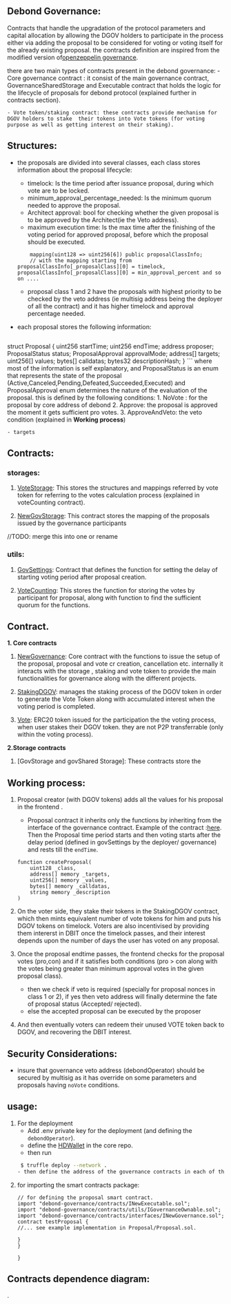 ## Debond Governance:

Contracts that handle the upgradation of the protocol parameters and capital allocation  by allowing the DGOV holders to participate in the process either via adding the proposal to be considered for voting or voting itself for the already existing proposal. the contracts  definition are inspired  from  the modified version of[openzeppelin governance](https://github.com/OpenZeppelin/openzeppelin-contracts/tree/master/contracts/governance).  

there are two main  types of contracts present in the  debond governance:
    - Core governance contract : it consist of the main governance contract, GovernanceSharedStorage and Executable contract that holds the logic for the lifecycle of proposals for debond protocol (explained further in contracts section). 

    - Vote token/staking contract: these contracts provide mechanism for DGOV holders to stake  their tokens into Vote tokens (for voting purpose as well as getting interest on their staking).



## Structures: 

- the proposals are divided into several classes, each class stores information about the proposal lifecycle: 
    - timelock: Is the time period after issuance proposal, during which vote are to be locked. 
    - minimum_approval_percentage_needed: Is the minimum quorum needed to approve the proposal.
    - Architect approval: bool for checking whether the given proposal is to be approved by the Architect(ie the Veto address). 
    - maximum execution time: Is the max time after the finishing of the voting period for approved proposal, before which the proposal should be executed. 
    
    ```solidity
        mapping(uint128 => uint256[6]) public proposalClassInfo;
        // with the mapping starting from  proposalClassInfo[_proposalClass][0] = timelock, proposalClassInfo[_proposalClass][0] = min_approval_percent and so on .... 
    ```
    -  proposal class 1 and 2 have the proposals with highest priority to be checked by the veto address (ie multisig address being the deployer of all the contract) and it has  higher timelock and approval percentage needed. 

- each proposal stores the following information: 
    ```solidity
 struct  Proposal {
        uint256 startTime;
        uint256 endTime;
        address proposer;
        ProposalStatus status;
        ProposalApproval approvalMode;
        address[] targets;
        uint256[] values;
        bytes[] calldatas;
        bytes32 descriptionHash;
    }
    ```
    where most of the information is self explanatory, and ProposalStatus is an enum that represents the state of the proposal (Active,Canceled,Pending,Defeated,Succeeded,Executed) and ProposalApproval enum determines the nature of the evaluation of the proposal. this is defined by the following conditions: 
        1. NoVote : for the proposal by  core address of debond 
        2. Approve: the proposal is approved the moment it gets sufficient pro votes.
        3. ApproveAndVeto: the veto condition (explained in **Working process**)

    - targets 

## Contracts:

### storages: 

1. [VoteStorage](): This stores the structures and mappings referred by  vote token for referring to the votes calculation process (explained in voteCounting contract).

2. [NewGovStorage](): This contract stores the mapping of the proposals issued by the governance participants 

//TODO: merge this into one or rename 
### utils: 
1. [GovSettings](): Contract that defines the function for setting the delay of starting voting period after proposal creation. 

2. [VoteCounting](): This stores the function for storing the votes by participant for proposal, along with function to find the sufficient quorum for the functions.
## Contract.

**1. Core contracts**

1. [NewGovernance](): Core contract with the functions to issue the setup of the proposal,  proposal and vote cr creation, cancellation  etc. internally it interacts with the storage , staking and vote token to provide the main functionalities for governance along with the different projects.
2. [StakingDGOV](): manages the staking process of the DGOV token in order to generate the Vote Token along with accumulated interest when the voting period is completed.

3. [Vote](): ERC20 token issued for the participation the the voting process, when user stakes their DGOV token. they are not P2P transferrable (only within the voting process). 



**2.Storage contracts**

1. [GovStorage and govShared Storage]: These contracts store the  




## Working process:

1. Proposal creator (with DGOV tokens) adds all the values for his proposal in the frontend .
    - Proposal contract it inherits only the functions by inheriting from the interface of the governance contract. Example of the contract :[here](./contracts/Proposal/Proposal.sol). Then the Proposal time period starts and then voting starts after the delay period (defined in govSettings by the deployer/ governance) and rests till the `endTime`. 

    ```solidity
    function createProposal(
        uint128 _class,
        address[] memory _targets,
        uint256[] memory _values,
        bytes[] memory _calldatas,
        string memory _description
    )
    ```

2. On the voter side, they stake their tokens in the StakingDGOV contract, which then mints equivalent number of vote tokens for him and puts his DGOV tokens on timelock. Voters are also incentivised by providing them intererst in DBIT once the timelock passes, and their interest depends upon the number of days the user has voted on any proposal. 

3. Once the proposal endtime passes, the frontend checks for the proposal votes (pro,con) and if it satisfies both conditions (pro > con along with the votes being greater than minimum approval votes in the given proposal class). 
    - then we check if veto is required (specially for proposal nonces in class 1 or 2), if yes then veto address will finally determine the fate of proposal status (Accepted/ rejected).
    - else the accepted proposal can be executed by the proposer

4. And then eventually voters can redeem their unused VOTE token back to DGOV, and recovering the DBIT interest.  

## Security Considerations:

- insure that governance veto address (debondOperator) should be secured by multisig as it has override on some parameters and proposals having `noVote` conditions.

## usage: 

1. For the deployment
    - Add .env private key for the deployment (and defining the `debondOperator`).
    - define the [HDWallet](https://www.npmjs.com/package/@truffle/hdwallet-provider) in the core repo.
    - then run
    ```bash
     $ truffle deploy --network .
    - then define the address of the governance contracts in each of the other modules.


    ```
2. for importing the smart contracts package:
    ```solidity
    // for defining the proposal smart contract.
    import "debond-governance/contracts/INewExecutable.sol";
    import "debond-governance/contracts/utils/IGovernanceOwnable.sol";
    import "debond-governance/contracts/interfaces/INewGovernance.sol";
    contract testProposal {
    //... see example implementation in Proposal/Proposal.sol.

    }
    }

    }
    ```



## Contracts dependence diagram:

[](./contracts/UML/GovStorage.svg).


